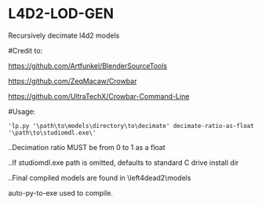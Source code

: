 # L4D2-LOD-GEN
Recursively decimate l4d2 models

#Credit to:

https://github.com/Artfunkel/BlenderSourceTools

https://github.com/ZeqMacaw/Crowbar

https://github.com/UltraTechX/Crowbar-Command-Line

#Usage:

``'lp.py '\path\to\models\directory\to\decimate' decimate-ratio-as-float '\path\to\studiomdl.exe\'``

..Decimation ratio MUST be from 0 to 1 as a float

..If studiomdl.exe path is omitted, defaults to standard C drive install dir

..Final compiled models are found in \left4dead2\models



auto-py-to-exe used to compile.
